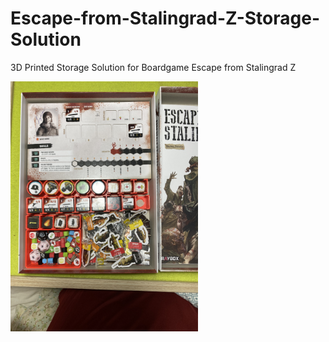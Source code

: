 # Escape-from-Stalingrad-Z-Storage-Solution
3D Printed Storage Solution for Boardgame Escape from Stalingrad Z

<img src="IMG_5337.JPG" width="300px" />
